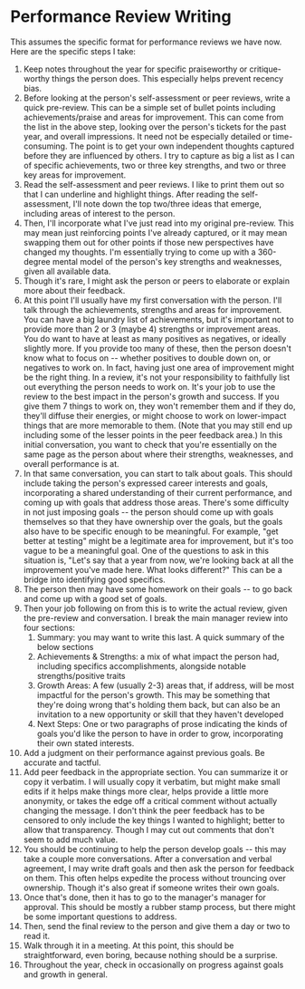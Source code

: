 # Performance Review Writing

This assumes the specific format for performance reviews we have now. Here are the specific steps I take:

1. Keep notes throughout the year for specific praiseworthy or critique-worthy things the person does. This especially helps prevent recency bias.
1. Before looking at the person's self-assessment or peer reviews, write a quick pre-review. This can be a simple set of bullet points including achievements/praise and areas for improvement. This can come from the list in the above step, looking over the person's tickets for the past year, and overall impressions. It need not be especially detailed or time-consuming. The point is to get your own independent thoughts captured before they are influenced by others. I try to capture as big a list as I can of specific achievements, two or three key strengths, and two or three key areas for improvement.
1. Read the self-assessment and peer reviews. I like to print them out so that I can underline and highlight things. After reading the self-assessment, I'll note down the top two/three ideas that emerge, including areas of interest to the person.
1. Then, I'll incorporate what I've just read into my original pre-review. This may mean just reinforcing points I've already captured, or it may mean swapping them out for other points if those new perspectives have changed my thoughts. I'm essentially trying to come up with a 360-degree mental model of the person's key strengths and weaknesses, given all available data.
1. Though it's rare, I might ask the person or peers to elaborate or explain more about their feedback.
1. At this point I'll usually have my first conversation with the person. I'll talk through the achievements, strengths and areas for improvement. You can have a big laundry list of achievements, but it's important not to provide more than 2 or 3 (maybe 4) strengths or improvement areas. You do want to have at least as many positives as negatives, or ideally slightly more. If you provide too many of these, then the person doesn't know what to focus on -- whether positives to double down on, or negatives to work on. In fact, having just one area of improvement might be the right thing. In a review, it's not your responsibility to faithfully list out everything the person needs to work on. It's your job to use the review to the best impact in the person's growth and success. If you give them 7 things to work on, they won't remember them and if they do, they'll diffuse their energies, or might choose to work on lower-impact things that are more memorable to them. (Note that you may still end up including some of the lesser points in the peer feedback area.) In this initial conversation, you want to check that you're essentially on the same page as the person about where their strengths, weaknesses, and overall performance is at.
1. In that same conversation, you can start to talk about goals. This should include taking the person's expressed career interests and goals, incorporating a shared understanding of their current performance, and coming up with goals that address those areas. There's some difficulty in not just imposing goals -- the person should come up with goals themselves so that they have ownership over the goals, but the goals also have to be specific enough to be meaningful. For example, "get better at testing" might be a legitimate area for improvement, but it's too vague to be a meaningful goal. One of the questions to ask in this situation is, "Let's say that a year from now, we're looking back at all the improvement you've made here. What looks different?" This can be a bridge into identifying good specifics.
1. The person then may have some homework on their goals -- to go back and come up with a good set of goals.
1. Then your job following on from this is to write the actual review, given the pre-review and conversation. I break the main manager review into four sections:
   1. Summary: you may want to write this last. A quick summary of the below sections
   1. Achievements & Strengths: a mix of what impact the person had, including specifics accomplishments, alongside notable strengths/positive traits
   1. Growth Areas: A few (usually 2-3) areas that, if address, will be most impactful for the person's growth. This may be something that they're doing wrong that's holding them back, but can also be an invitation to a new opportunity or skill that they haven't developed
   1. Next Steps: One or two paragraphs of prose indicating the kinds of goals you'd like the person to have in order to grow, incorporating their own stated interests. 
1. Add a judgment on their performance against previous goals. Be accurate and tactful.
1. Add peer feedback in the appropriate section. You can summarize it or copy it verbatim. I will usually copy it verbatim, but might make small edits if it helps make things more clear, helps provide a little more anonymity, or takes the edge off a critical comment without actually changing the message. I don't think the peer feedback has to be censored to only include the key things I wanted to highlight; better to allow that transparency. Though I may cut out comments that don't seem to add much value.
1. You should be continuing to help the person develop goals -- this may take a couple more conversations. After a conversation and verbal agreement, I may write draft goals and then ask the person for feedback on them. This often helps expedite the process without trouncing over ownership. Though it's also great if someone writes their own goals.
1. Once that's done, then it has to go to the manager's manager for approval. This should be mostly a rubber stamp process, but there might be some important questions to address.
1. Then, send the final review to the person and give them a day or two to read it.
1. Walk through it in a meeting. At this point, this should be straightforward, even boring, because nothing should be a surprise.
1. Throughout the year, check in occasionally on progress against goals and growth in general.
